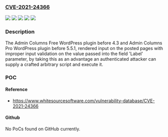 ### [CVE-2021-24366](https://cve.mitre.org/cgi-bin/cvename.cgi?name=CVE-2021-24366)
![](https://img.shields.io/static/v1?label=Product&message=Admin%20Columns%20Pro&color=blue)
![](https://img.shields.io/static/v1?label=Product&message=Admin%20Columns&color=blue)
![](https://img.shields.io/static/v1?label=Version&message=3.0%3E%3D%203.0%20&color=brighgreen)
![](https://img.shields.io/static/v1?label=Version&message=5.5.1%3C%205.5.1%20&color=brighgreen)
![](https://img.shields.io/static/v1?label=Vulnerability&message=CWE-79%20Cross-site%20Scripting%20(XSS)&color=brighgreen)

### Description

The Admin Columns Free WordPress plugin before 4.3 and Admin Columns Pro WordPress plugin before 5.5.1, rendered input on the posted pages with improper input validation on the value passed into the field 'Label' parameter, by taking this as an advantage an authenticated attacker can supply a crafted arbitrary script and execute it.

### POC

#### Reference
- https://www.whitesourcesoftware.com/vulnerability-database/CVE-2021-24366

#### Github
No PoCs found on GitHub currently.

